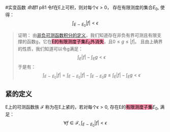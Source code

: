 #实变函数 
*命题1* p81
令f在E上可积，则对每个$\epsilon > 0$， 存在有限测度的集合$E_0$, 使得：
$$\int_{E\sim E_0}|f| < \epsilon$$
>证明：
>由[非负可测函数积分的定义](非负可测函数积分的定义.md)，我们知道存在非负有界可测且有限支撑的函数g，它在<mark style="background: #FF5582A6;">E的有限测度子集$E_0$外消失</mark>，且$0 \le g \le |f|$。
>且由上确界的性质，我们知道可以令g满足：
>$$\int_E |f|-\int_E g < \epsilon$$
>于是有：
>$$\int_{E\sim E_0}|f|=\int_{E\sim E_0}|f|-\int_{E\sim E_0}g \le \int_E |f|-\int_E g < \epsilon $$


## 紧的定义
E上的可测函数族 $\mathcal{F}$ 称为在E上紧的，若对每个$\epsilon > 0$, 存在E的<mark style="background: #FF5582A6;">有限测度子集</mark>$E_0$,
满足：
$$\forall f \in \mathcal{F}, \int_{E\sim E_0}|f| < \epsilon$$
